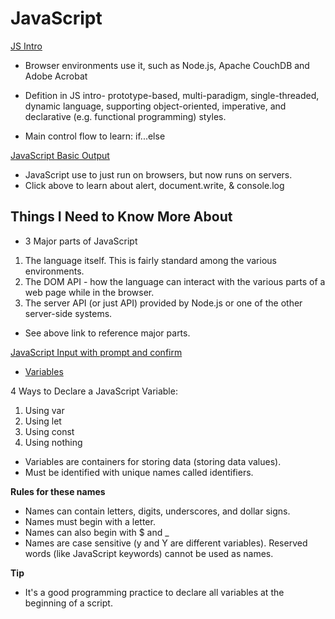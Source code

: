 # JavaScript

[JS Intro](https://developer.mozilla.org/en-US/docs/Web/JavaScript)

* Browser environments use it, such as Node.js, Apache CouchDB and Adobe Acrobat
* Defition in JS intro- prototype-based, multi-paradigm, single-threaded, dynamic language, supporting object-oriented, imperative, and declarative (e.g. functional programming) styles.

* Main control flow to learn: if...else

[JavaScript Basic Output](https://code-maven.com/introduction-to-javascript)

* JavaScript use to just run on browsers, but now runs on servers.
* Click above to learn about alert, document.write, & console.log

## Things I Need to Know More About

* 3 Major parts of JavaScript

1. The language itself. This is fairly standard among the various environments.
2. The DOM API - how the language can interact with the various parts of a web page while in the browser. 
3. The server API (or just API) provided by Node.js or one of the other server-side systems.
* See above link to reference major parts.

[JavaScript Input with prompt and confirm](https://code-maven.com/javascript-input-with-prompt-and-confirm)

* [Variables](https://www.w3schools.com/js/js_variables.asp)

4 Ways to Declare a JavaScript Variable:

1. Using var
2. Using let
3. Using const
4. Using nothing

* Variables are containers for storing data (storing data values).
* Must be identified with unique names called identifiers.

**Rules for these names**
* Names can contain letters, digits, underscores, and dollar signs.
* Names must begin with a letter.
* Names can also begin with $ and _
* Names are case sensitive (y and Y are different variables).
Reserved words (like JavaScript keywords) cannot be used as names.

**Tip**
* It's a good programming practice to declare all variables at the beginning of a script.